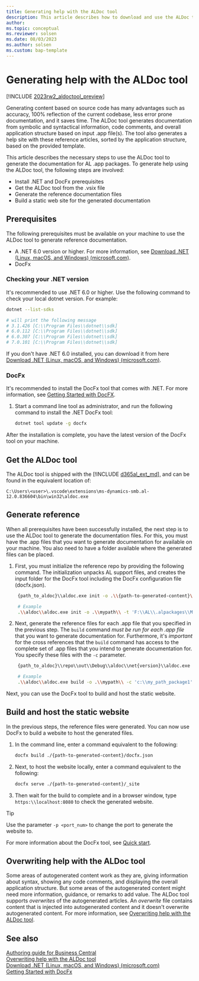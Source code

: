 ```yaml
---
title: Generating help with the ALDoc tool
description: This article describes how to download and use the ALDoc tool to generate reference help for first party apps for Business Central. 
author: 
ms.topic: conceptual
ms.reviewer: solsen
ms.date: 08/03/2023
ms.author: solsen
ms.custom: bap-template
---
```


# Generating help with the ALDoc tool

[!INCLUDE [2023rw2_aldoctool_preview](../developer/includes/2023rw2_aldoctool_preview.md)]

Generating content based on source code has many advantages such as accuracy, 100% reflection of the current codebase, less error prone documentation, and it saves time. The ALDoc tool generates documentation from symbolic and syntactical information, code comments, and overall application structure based on input .app file(s). The tool also generates a help site with these reference articles, sorted by the application structure, based on the provided template.

This article describes the necessary steps to use the ALDoc tool to generate the documentation for AL .app packages. To generate help using the ALDoc tool, the following steps are involved: 

* Install .NET and DocFx prerequisites
* Get the ALDoc tool from the .vsix file
* Generate the reference documentation files
* Build a static web site for the generated documentation

## Prerequisites

The following prerequisites must be available on your machine to use the ALDoc tool to generate reference documentation.

- A .NET 6.0 version or higher. For more information, see [Download .NET (Linux, macOS, and Windows) (microsoft.com)](https://dotnet.microsoft.com/download).
- DocFx

### Checking your .NET version

It's recommended to use .NET 6.0 or higher. Use the following command to check your local dotnet version. For example:

```bash
dotnet --list-sdks

# will print the following message
# 3.1.426 [C:\\Program Files\\dotnet\\sdk]
# 6.0.112 [C:\\Program Files\\dotnet\\sdk]
# 6.0.307 [C:\\Program Files\\dotnet\\sdk]
# 7.0.101 [C:\\Program Files\\dotnet\\sdk]
```

If you don't have .NET 6.0 installed, you can download it from here [Download .NET (Linux, macOS, and Windows) (microsoft.com)](https://dotnet.microsoft.com/en-us/download).

### DocFx

It's recommended to install the DocFx tool that comes with .NET. For more information, see [Getting Started with DocFX](https://dotnet.github.io/docfx/index.html).

1. Start a command line tool as administrator, and run the following command to install the .NET DocFx tool:  
    ```bash
    dotnet tool update -g docfx
    ```

After the installation is complete, you have the latest version of the DocFx tool on your machine.

## Get the ALDoc tool

The ALDoc tool is shipped with the [!INCLUDE [d365al_ext_md](../includes/d365al_ext_md.md)], and can be found in the equivalent location of:  

```
C:\Users\<user>\.vscode\extensions\ms-dynamics-smb.al-12.0.836604\bin\win32\aldoc.exe
```

## Generate reference

When all prerequisites have been successfully installed, the next step is to use the ALDoc tool to generate the documentation files. For this, you must have the .app files that you want to generate documentation for available on your machine. You also need to have a folder available where the generated files can be placed.

1. First, you must initialize the reference repo by providing the following command. The initialization unpacks AL support files, and creates the input folder for the DocFx tool including the DocFx configuration file (docfx.json).  

    ```bash
     {path_to_aldoc}\\aldoc.exe init -o .\\{path-to-generated-content}\\ -t '{path_to_package1}','{path_to_package2}',...,'{path_to_package3}'
    ```
    ```bash
     # Example
     .\\aldoc\\aldoc.exe init -o .\\mypath\\ -t 'F:\\AL\\.alpackages\\Microsoft_System Application_23.0.00000.00000.app'
    ```

2. Next, generate the reference files for each .app file that you specified in the previous step. The `build` command *must be run for each .app file* that you want to generate documentation for. Furthermore, it's *important* for the cross references that the `build` command has access to the complete set of .app files that you intend to generate documentation for. You specify these files with the `-c` parameter.

    ```bash
     {path_to_aldoc}\\repo\\out\\Debug\\aldoc\\net{version}\\aldoc.exe build -o .\\{path-to-generated-content}\\ -c '{path_to_package1}','{path_to_package2}',...,'{path_to_package3}' -s {path_to_package}
     ```
    ```bash
     # Example
     .\\aldoc\\aldoc.exe build -o .\\mypath\\ -c 'c:\\my_path_package1','c:\\my_path_package2','c:\\my_path_package3' -s 'F:\\AL\\.alpackages\\Microsoft_System Application_23.0.00000.00000.app'
    ```

Next, you can use the DocFx tool to build and host the static website.

## Build and host the static website

In the previous steps, the reference files were generated. You can now use DocFx to build a website to host the generated files. 

1. In the command line, enter a command equivalent to the following:  
    ```bash
    docfx build ./{path-to-generated-content}/docfx.json
    ```
2. Next, to host the website locally, enter a command equivalent to the following:  
    ```bash  
    docfx serve ./{path-to-generated-content}/_site
    ```
1. Then wait for the build to complete and in a browser window, type `https:\\localhost:8080` to check the generated website.

> [!TIP]  
> Use the parameter `-p <port_num>` to change the port to generate the website to.

For more information about the DocFx tool, see [Quick start](https://dotnet.github.io/docfx/index.html).

## Overwriting help with the ALDoc tool

Some areas of autogenerated content work as they are, giving information about syntax, showing any code comments, and displaying the overall application structure. But some areas of the autogenerated content might need more information, guidance, or remarks to add value. The ALDoc tool supports *overwrites* of the autogenerated articles. An *overwrite* file contains content that is injected into autogenerated content and it doesn't overwrite autogenerated content. For more information, see [Overwriting help with the ALDoc tool](help-aldoc-overwrites.md).

## See also

[Authoring guide for Business Central](writing-guide.md)  
[Overwriting help with the ALDoc tool](help-aldoc-overwrites.md)  
[Download .NET (Linux, macOS, and Windows) (microsoft.com)](https://dotnet.microsoft.com/download)  
[Getting Started with DocFx](https://dotnet.github.io/docfx/tutorial/docfx_getting_started.html)  